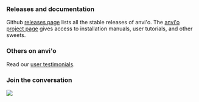 ### Releases and documentation

Github [releases page](https://github.com/meren/anvio/releases) lists all the stable releases of anvi'o. The [anvi'o project page](http://merenlab.org/software/anvio/) gives access to installation manuals, user tutorials, and other sweets. 

### Others on anvi'o

Read our [user testimonials](http://merenlab.org/2017/07/12/testimonials/).

### Join the conversation

<img src="https://slackin-ezbpfhwsmh.now.sh/badge.svg">
